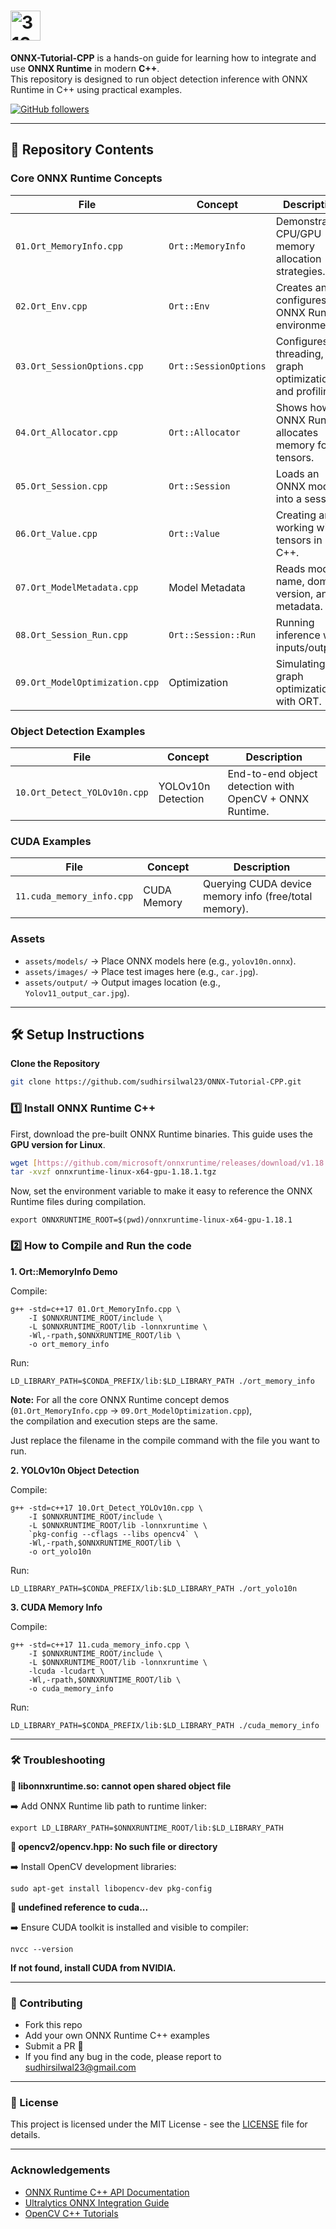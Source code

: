 #  <img width="48" height="48" alt="31675368" src="https://github.com/user-attachments/assets/e49160e8-e5d8-4464-8963-ad7d1e5baa7a" />

**ONNX-Tutorial-CPP** is a hands-on guide for learning how to integrate and use **ONNX Runtime** in modern **C++**.  
This repository is designed to run object detection inference with ONNX Runtime in C++ using practical examples.  

[![GitHub followers](https://img.shields.io/github/followers/sudhirsilwal23?style=social)](https://github.com/sudhirsilwal23)

---

## 📂 Repository Contents  

### Core ONNX Runtime Concepts
| File | Concept | Description |
|------|---------|-------------|
| `01.Ort_MemoryInfo.cpp` | `Ort::MemoryInfo` | Demonstrates CPU/GPU memory allocation strategies. |
| `02.Ort_Env.cpp` | `Ort::Env` | Creates and configures the ONNX Runtime environment. |
| `03.Ort_SessionOptions.cpp` | `Ort::SessionOptions` | Configures threading, graph optimizations, and profiling. |
| `04.Ort_Allocator.cpp` | `Ort::Allocator` | Shows how ONNX Runtime allocates memory for tensors. |
| `05.Ort_Session.cpp` | `Ort::Session` | Loads an ONNX model into a session. |
| `06.Ort_Value.cpp` | `Ort::Value` | Creating and working with tensors in C++. |
| `07.Ort_ModelMetadata.cpp` | Model Metadata | Reads model name, domain, version, and metadata. |
| `08.Ort_Session_Run.cpp` | `Ort::Session::Run` | Running inference with inputs/outputs. |
| `09.Ort_ModelOptimization.cpp` | Optimization | Simulating graph optimizations with ORT. |

### Object Detection Examples
| File | Concept | Description |
|------|---------|-------------|
| `10.Ort_Detect_YOLOv10n.cpp` | YOLOv10n Detection | End-to-end object detection with OpenCV + ONNX Runtime. |

### CUDA Examples
| File | Concept | Description |
|------|---------|-------------|
| `11.cuda_memory_info.cpp` | CUDA Memory | Querying CUDA device memory info (free/total memory). |

### Assets
- `assets/models/` → Place ONNX models here (e.g., `yolov10n.onnx`).  
- `assets/images/` → Place test images here (e.g., `car.jpg`).  
- `assets/output/` → Output images location (e.g., `Yolov11_output_car.jpg`). 

---

## 🛠️ Setup Instructions  

**Clone the Repository**
```bash
git clone https://github.com/sudhirsilwal23/ONNX-Tutorial-CPP.git
```

### 1️⃣ Install ONNX Runtime C++  


First, download the pre-built ONNX Runtime binaries. This guide uses the **GPU version for Linux**.

```bash
wget [https://github.com/microsoft/onnxruntime/releases/download/v1.18.1/onnxruntime-linux-x64-gpu-1.18.1.tgz](https://github.com/microsoft/onnxruntime/releases/download/v1.18.1/onnxruntime-linux-x64-gpu-1.18.1.tgz)
tar -xvzf onnxruntime-linux-x64-gpu-1.18.1.tgz
```
Now, set the environment variable to make it easy to reference the ONNX Runtime files during compilation.

```
export ONNXRUNTIME_ROOT=$(pwd)/onnxruntime-linux-x64-gpu-1.18.1
```


### 2️⃣ How to Compile and Run the code

**1. Ort::MemoryInfo Demo**


Compile:
```
g++ -std=c++17 01.Ort_MemoryInfo.cpp \
    -I $ONNXRUNTIME_ROOT/include \
    -L $ONNXRUNTIME_ROOT/lib -lonnxruntime \
    -Wl,-rpath,$ONNXRUNTIME_ROOT/lib \
    -o ort_memory_info
```

Run:
```
LD_LIBRARY_PATH=$CONDA_PREFIX/lib:$LD_LIBRARY_PATH ./ort_memory_info
```
**Note:** For all the core ONNX Runtime concept demos (`01.Ort_MemoryInfo.cpp` → `09.Ort_ModelOptimization.cpp`),  
the compilation and execution steps are the same.  

Just replace the filename in the compile command with the file you want to run.

**2. YOLOv10n Object Detection**


Compile:
```
g++ -std=c++17 10.Ort_Detect_YOLOv10n.cpp \
    -I $ONNXRUNTIME_ROOT/include \
    -L $ONNXRUNTIME_ROOT/lib -lonnxruntime \
    `pkg-config --cflags --libs opencv4` \
    -Wl,-rpath,$ONNXRUNTIME_ROOT/lib \
    -o ort_yolo10n
```

Run:
```
LD_LIBRARY_PATH=$CONDA_PREFIX/lib:$LD_LIBRARY_PATH ./ort_yolo10n
```

**3. CUDA Memory Info**


Compile:
```
g++ -std=c++17 11.cuda_memory_info.cpp \
    -I $ONNXRUNTIME_ROOT/include \
    -L $ONNXRUNTIME_ROOT/lib -lonnxruntime \
    -lcuda -lcudart \
    -Wl,-rpath,$ONNXRUNTIME_ROOT/lib \
    -o cuda_memory_info
```
Run:
```
LD_LIBRARY_PATH=$CONDA_PREFIX/lib:$LD_LIBRARY_PATH ./cuda_memory_info   
```
---

### 🛠️ Troubleshooting

**🔹 libonnxruntime.so: cannot open shared object file**

➡️ Add ONNX Runtime lib path to runtime linker:

```
export LD_LIBRARY_PATH=$ONNXRUNTIME_ROOT/lib:$LD_LIBRARY_PATH
```

**🔹 opencv2/opencv.hpp: No such file or directory**

➡️ Install OpenCV development libraries:

```
sudo apt-get install libopencv-dev pkg-config
```

**🔹 undefined reference to cuda...**

➡️ Ensure CUDA toolkit is installed and visible to compiler:

```
nvcc --version
```

**If not found, install CUDA from NVIDIA.**

---

### 🤝 Contributing

- Fork this repo
- Add your own ONNX Runtime C++ examples
- Submit a PR 🚀
- If you find any bug in the code, please report to sudhirsilwal23@gmail.com

---

### 📜 License

This project is licensed under the MIT License - see the [LICENSE](LICENSE) file for details.


---

### Acknowledgements

- [ONNX Runtime C++ API Documentation](https://onnxruntime.ai/docs/api/c/)  
- [Ultralytics ONNX Integration Guide](https://docs.ultralytics.com/integrations/onnx/)  
- [OpenCV C++ Tutorials](https://www.opencv-srf.com/2017/11/opencv-cpp-api.html)  
